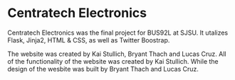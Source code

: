 # Centratech Electronics
Centratech Electronics was the final project for BUS92L at SJSU.
It utalizes Flask, Jinja2, HTML & CSS, as well as Twitter Boostrap.

The website was created by Kai Stullich, Bryant Thach and Lucas Cruz. All of the functionality of the website was created by Kai Stullich. While the design of the wesbite was built by Bryant Thach and Lucas Cruz. 
